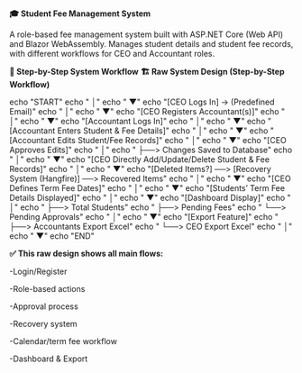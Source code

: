 **🎓 Student Fee Management System**

A role-based fee management system built with ASP.NET Core (Web API) and Blazor WebAssembly.
Manages student details and student fee records, with different workflows for CEO and Accountant roles.

**🚀 Step-by-Step System Workflow**
**🏗️ Raw System Design (Step-by-Step Workflow)**

echo "START"
echo "  │"
echo "  ▼"
echo "[CEO Logs In] → (Predefined Email)"
echo "  │"
echo "  ▼"
echo "[CEO Registers Accountant(s)]"
echo "  │"
echo "  ▼"
echo "[Accountant Logs In]"
echo "  │"
echo "  ▼"
echo "[Accountant Enters Student & Fee Details]"
echo "  │"
echo "  ▼"
echo "[Accountant Edits Student/Fee Records]"
echo "  │"
echo "  ▼"
echo "[CEO Approves Edits]"
echo "  │"
echo "  ├──> Changes Saved to Database"
echo "  │"
echo "  ▼"
echo "[CEO Directly Add/Update/Delete Student & Fee Records]"
echo "  │"
echo "  ▼"
echo "[Deleted Items?] ──> [Recovery System (Hangfire)] ──> Recovered Items"
echo "  │"
echo "  ▼"
echo "[CEO Defines Term Fee Dates]"
echo "  │"
echo "  ▼"
echo "[Students’ Term Fee Details Displayed]"
echo "  │"
echo "  ▼"
echo "[Dashboard Display]"
echo "  │"
echo "  ├──> Total Students"
echo "  ├──> Pending Fees"
echo "  └──> Pending Approvals"
echo "  │"
echo "  ▼"
echo "[Export Feature]"
echo "  ├──> Accountants Export Excel"
echo "  └──> CEO Export Excel"
echo "  │"
echo "  ▼"
echo "END"

**✅ This raw design shows all main flows:**

-Login/Register

-Role-based actions

-Approval process

-Recovery system

-Calendar/term fee workflow

-Dashboard & Export
